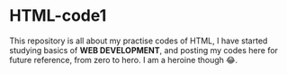 # HTML-code1
This repository is all about my practise codes of HTML, I have started studying basics of **WEB DEVELOPMENT**, and posting my codes here 
for future reference, from zero to hero.
I am a heroine though 😂.
